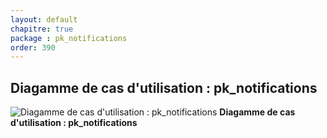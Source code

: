 ```yaml
---
layout: default
chapitre: true
package : pk_notifications
order: 390
---
```


## Diagamme de cas d'utilisation : pk_notifications

![Diagamme de cas d'utilisation : pk_notifications](/prototype/diagrammes/pk_notifications/uses_cases_pkg_technologies.svg)
**Diagamme de cas d'utilisation : pk_notifications**